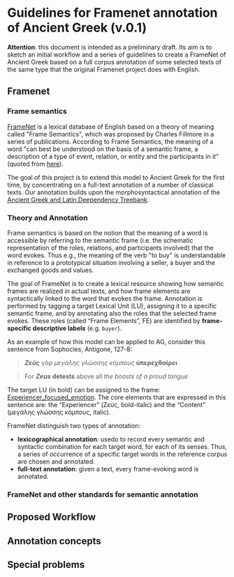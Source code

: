 # Guidelines for Framenet annotation of Ancient Greek (v.0.1)

**Attention**: this document is intended as a preliminary draft. Its aim is to 
sketch an initial workflow and a series of guidelines to create a FrameNet of 
Ancient Greek based on a full corpus annotation of some selected texts of the same 
type that the original Framenet project does with English.

## Framenet

### Frame semantics

[FrameNet](https://framenet.icsi.berkeley.edu/fndrupal/) is a lexical database of English based on a theory of meaning called "Frame Semantics", which was proposed by Charles Fillmore in a series of publications. According to Frame Semantics, the meaning of a word "can best be understood on the basis of a semantic frame, a description of a type of event, relation, or entity and the participants in it" (quoted from [here](https://framenet.icsi.berkeley.edu/fndrupal/WhatIsFrameNet)).

The goal of this project is to extend this model to Ancient Greek for the first time, by concentrating on a full-text annotation of a number of classical texts. Our annotation builds upon the morphosyntactical annotation of the [Ancient Greek and Latin Deependency Treebank](https://perseusdl.github.io/treebank_data/).

### Theory and Annotation
Frame semantics is based on the notion that the meaning of a word is accessible by referring to the semantic frame (i.e. the schematic representation of the roles, relations, and participants involved) that the word evokes. Thus e.g., the meaning of the verb "to buy" is understandable in reference to a prototypical situation involving a seller, a buyer and the exchanged goods and values.

The goal of FrameNet is to create a lexical resource showing how semantic frames are realized in actual texts, and how frame elements are syntactically linked to the word that evokes the frame. Annotation is performed by tagging a target Lexical Unit (LU), assigning it to a specific semantic frame, and by annotating also the roles that the selected frame evokes. These roles (called “Frame Elements”, FE) are identified by **frame-specific descriptive labels** (e.g. `buyer`).

As an example of how this model can be applied to AG, consider this sentence from Sophocles, Antigone, 127-8:

> **_Ζεὺς_** γὰρ *μεγάλης γλώσσης κόμπους* **ὑπερεχθαίρει**

> For **_Zeus_** **detests** above all *the boasts of a proud tongue*

The target LU (in bold) can be assigned to the frame: [Experiencer_focused_emotion](https://framenet2.icsi.berkeley.edu/fnReports/data/frame/Experiencer_focused_emotion.xml). The core elements that are expressed in this sentence are: the “Experiencer” (Ζεὺς, bold-italic) and the “Content” (μεγάλης γλώσσης κόμπους, italic).

FrameNet distinguish two types of annotation:
* **lexicographical annotation**: usedo to record every semantic and syntactic combination for each target word, for each of its senses. Thus, a series of occurrence of a specific target words in the reference corpus are chosen and annotated.
* **full-text annotation**: given a text, every frame-evoking word is annotated.

### FrameNet and other standards for semantic annotation

## Proposed Workflow

## Annotation concepts

## Special problems
